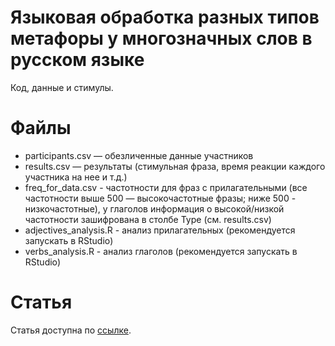 # Языковая обработка разных типов метафоры у многозначных слов в русском языке 
Код, данные и стимулы.

# Файлы
* participants.csv — обезличенные данные участников
* results.csv — результаты (стимульная фраза, время реакции каждого участника на нее и т.д.)
* freq_for_data.csv - частотности для фраз с прилагательными (все частотности выше 500 — высокочастотные фразы; ниже 500 - низкочастотные), у глаголов информация о высокой/низкой частотности зашифрована в столбе Type (см. results.csv)
* adjectives_analysis.R - анализ прилагательных (рекомендуется запускать в RStudio)
* verbs_analysis.R - анализ глаголов (рекомендуется запускать в RStudio)

# Статья
Статья доступна по [ссылке](https://www.cogjournal.ru/eng/9/4/KonchaetalRJCS2022.html).
